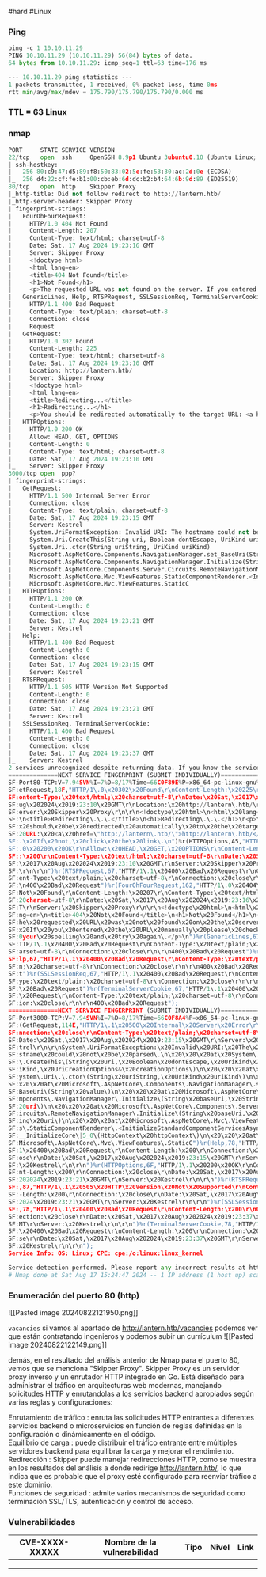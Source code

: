 #hard #Linux 
### Ping

```python
ping -c 1 10.10.11.29
PING 10.10.11.29 (10.10.11.29) 56(84) bytes of data.
64 bytes from 10.10.11.29: icmp_seq=1 ttl=63 time=176 ms

--- 10.10.11.29 ping statistics ---
1 packets transmitted, 1 received, 0% packet loss, time 0ms
rtt min/avg/max/mdev = 175.790/175.790/175.790/0.000 ms
```

### TTL = 63 Linux

### nmap

```python
PORT     STATE SERVICE VERSION
22/tcp   open  ssh     OpenSSH 8.9p1 Ubuntu 3ubuntu0.10 (Ubuntu Linux; protocol 2.0)
| ssh-hostkey: 
|   256 80:c9:47:d5:89:f8:50:83:02:5e:fe:53:30:ac:2d:0e (ECDSA)
|_  256 d4:22:cf:fe:b1:00:cb:eb:6d:dc:b2:b4:64:6b:9d:89 (ED25519)
80/tcp   open  http    Skipper Proxy
|_http-title: Did not follow redirect to http://lantern.htb/
|_http-server-header: Skipper Proxy
| fingerprint-strings: 
|   FourOhFourRequest: 
|     HTTP/1.0 404 Not Found
|     Content-Length: 207
|     Content-Type: text/html; charset=utf-8
|     Date: Sat, 17 Aug 2024 19:23:16 GMT
|     Server: Skipper Proxy
|     <!doctype html>
|     <html lang=en>
|     <title>404 Not Found</title>
|     <h1>Not Found</h1>
|     <p>The requested URL was not found on the server. If you entered the URL manually please check your spelling and try again.</p>
|   GenericLines, Help, RTSPRequest, SSLSessionReq, TerminalServerCookie: 
|     HTTP/1.1 400 Bad Request
|     Content-Type: text/plain; charset=utf-8
|     Connection: close
|     Request
|   GetRequest: 
|     HTTP/1.0 302 Found
|     Content-Length: 225
|     Content-Type: text/html; charset=utf-8
|     Date: Sat, 17 Aug 2024 19:23:10 GMT
|     Location: http://lantern.htb/
|     Server: Skipper Proxy
|     <!doctype html>
|     <html lang=en>
|     <title>Redirecting...</title>
|     <h1>Redirecting...</h1>
|     <p>You should be redirected automatically to the target URL: <a href="http://lantern.htb/">http://lantern.htb/</a>. If not, click the link.
|   HTTPOptions: 
|     HTTP/1.0 200 OK
|     Allow: HEAD, GET, OPTIONS
|     Content-Length: 0
|     Content-Type: text/html; charset=utf-8
|     Date: Sat, 17 Aug 2024 19:23:10 GMT
|_    Server: Skipper Proxy
3000/tcp open  ppp?
| fingerprint-strings: 
|   GetRequest: 
|     HTTP/1.1 500 Internal Server Error
|     Connection: close
|     Content-Type: text/plain; charset=utf-8
|     Date: Sat, 17 Aug 2024 19:23:15 GMT
|     Server: Kestrel
|     System.UriFormatException: Invalid URI: The hostname could not be parsed.
|     System.Uri.CreateThis(String uri, Boolean dontEscape, UriKind uriKind, UriCreationOptions& creationOptions)
|     System.Uri..ctor(String uriString, UriKind uriKind)
|     Microsoft.AspNetCore.Components.NavigationManager.set_BaseUri(String value)
|     Microsoft.AspNetCore.Components.NavigationManager.Initialize(String baseUri, String uri)
|     Microsoft.AspNetCore.Components.Server.Circuits.RemoteNavigationManager.Initialize(String baseUri, String uri)
|     Microsoft.AspNetCore.Mvc.ViewFeatures.StaticComponentRenderer.<InitializeStandardComponentServicesAsync>g__InitializeCore|5_0(HttpContext httpContext)
|     Microsoft.AspNetCore.Mvc.ViewFeatures.StaticC
|   HTTPOptions: 
|     HTTP/1.1 200 OK
|     Content-Length: 0
|     Connection: close
|     Date: Sat, 17 Aug 2024 19:23:21 GMT
|     Server: Kestrel
|   Help: 
|     HTTP/1.1 400 Bad Request
|     Content-Length: 0
|     Connection: close
|     Date: Sat, 17 Aug 2024 19:23:15 GMT
|     Server: Kestrel
|   RTSPRequest: 
|     HTTP/1.1 505 HTTP Version Not Supported
|     Content-Length: 0
|     Connection: close
|     Date: Sat, 17 Aug 2024 19:23:21 GMT
|     Server: Kestrel
|   SSLSessionReq, TerminalServerCookie: 
|     HTTP/1.1 400 Bad Request
|     Content-Length: 0
|     Connection: close
|     Date: Sat, 17 Aug 2024 19:23:37 GMT
|_    Server: Kestrel
2 services unrecognized despite returning data. If you know the service/version, please submit the following fingerprints at https://nmap.org/cgi-bin/submit.cgi?new-service :
==============NEXT SERVICE FINGERPRINT (SUBMIT INDIVIDUALLY)==============
SF-Port80-TCP:V=7.94SVN%I=7%D=8/17%Time=66C0F89E%P=x86_64-pc-linux-gnu%r(G
SF:etRequest,18F,"HTTP/1\.0\x20302\x20Found\r\nContent-Length:\x20225\r\nC
SF:ontent-Type:\x20text/html;\x20charset=utf-8\r\nDate:\x20Sat,\x2017\x20A
SF:ug\x202024\x2019:23:10\x20GMT\r\nLocation:\x20http://lantern\.htb/\r\nS
SF:erver:\x20Skipper\x20Proxy\r\n\r\n<!doctype\x20html>\n<html\x20lang=en>
SF:\n<title>Redirecting\.\.\.</title>\n<h1>Redirecting\.\.\.</h1>\n<p>You\
SF:x20should\x20be\x20redirected\x20automatically\x20to\x20the\x20target\x
SF:20URL:\x20<a\x20href=\"http://lantern\.htb/\">http://lantern\.htb/</a>\
SF:.\x20If\x20not,\x20click\x20the\x20link\.\n")%r(HTTPOptions,A5,"HTTP/1\
SF:.0\x20200\x20OK\r\nAllow:\x20HEAD,\x20GET,\x20OPTIONS\r\nContent-Length
SF::\x200\r\nContent-Type:\x20text/html;\x20charset=utf-8\r\nDate:\x20Sat,
SF:\x2017\x20Aug\x202024\x2019:23:10\x20GMT\r\nServer:\x20Skipper\x20Proxy
SF:\r\n\r\n")%r(RTSPRequest,67,"HTTP/1\.1\x20400\x20Bad\x20Request\r\nCont
SF:ent-Type:\x20text/plain;\x20charset=utf-8\r\nConnection:\x20close\r\n\r
SF:\n400\x20Bad\x20Request")%r(FourOhFourRequest,162,"HTTP/1\.0\x20404\x20
SF:Not\x20Found\r\nContent-Length:\x20207\r\nContent-Type:\x20text/html;\x
SF:20charset=utf-8\r\nDate:\x20Sat,\x2017\x20Aug\x202024\x2019:23:16\x20GM
SF:T\r\nServer:\x20Skipper\x20Proxy\r\n\r\n<!doctype\x20html>\n<html\x20la
SF:ng=en>\n<title>404\x20Not\x20Found</title>\n<h1>Not\x20Found</h1>\n<p>T
SF:he\x20requested\x20URL\x20was\x20not\x20found\x20on\x20the\x20server\.\
SF:x20If\x20you\x20entered\x20the\x20URL\x20manually\x20please\x20check\x2
SF:0your\x20spelling\x20and\x20try\x20again\.</p>\n")%r(GenericLines,67,"H
SF:TTP/1\.1\x20400\x20Bad\x20Request\r\nContent-Type:\x20text/plain;\x20ch
SF:arset=utf-8\r\nConnection:\x20close\r\n\r\n400\x20Bad\x20Request")%r(He
SF:lp,67,"HTTP/1\.1\x20400\x20Bad\x20Request\r\nContent-Type:\x20text/plai
SF:n;\x20charset=utf-8\r\nConnection:\x20close\r\n\r\n400\x20Bad\x20Reques
SF:t")%r(SSLSessionReq,67,"HTTP/1\.1\x20400\x20Bad\x20Request\r\nContent-T
SF:ype:\x20text/plain;\x20charset=utf-8\r\nConnection:\x20close\r\n\r\n400
SF:\x20Bad\x20Request")%r(TerminalServerCookie,67,"HTTP/1\.1\x20400\x20Bad
SF:\x20Request\r\nContent-Type:\x20text/plain;\x20charset=utf-8\r\nConnect
SF:ion:\x20close\r\n\r\n400\x20Bad\x20Request");
==============NEXT SERVICE FINGERPRINT (SUBMIT INDIVIDUALLY)==============
SF-Port3000-TCP:V=7.94SVN%I=7%D=8/17%Time=66C0F8A4%P=x86_64-pc-linux-gnu%r
SF:(GetRequest,114E,"HTTP/1\.1\x20500\x20Internal\x20Server\x20Error\r\nCo
SF:nnection:\x20close\r\nContent-Type:\x20text/plain;\x20charset=utf-8\r\n
SF:Date:\x20Sat,\x2017\x20Aug\x202024\x2019:23:15\x20GMT\r\nServer:\x20Kes
SF:trel\r\n\r\nSystem\.UriFormatException:\x20Invalid\x20URI:\x20The\x20ho
SF:stname\x20could\x20not\x20be\x20parsed\.\n\x20\x20\x20at\x20System\.Uri
SF:\.CreateThis\(String\x20uri,\x20Boolean\x20dontEscape,\x20UriKind\x20ur
SF:iKind,\x20UriCreationOptions&\x20creationOptions\)\n\x20\x20\x20at\x20S
SF:ystem\.Uri\.\.ctor\(String\x20uriString,\x20UriKind\x20uriKind\)\n\x20\
SF:x20\x20at\x20Microsoft\.AspNetCore\.Components\.NavigationManager\.set_
SF:BaseUri\(String\x20value\)\n\x20\x20\x20at\x20Microsoft\.AspNetCore\.Co
SF:mponents\.NavigationManager\.Initialize\(String\x20baseUri,\x20String\x
SF:20uri\)\n\x20\x20\x20at\x20Microsoft\.AspNetCore\.Components\.Server\.C
SF:ircuits\.RemoteNavigationManager\.Initialize\(String\x20baseUri,\x20Str
SF:ing\x20uri\)\n\x20\x20\x20at\x20Microsoft\.AspNetCore\.Mvc\.ViewFeature
SF:s\.StaticComponentRenderer\.<InitializeStandardComponentServicesAsync>g
SF:__InitializeCore\|5_0\(HttpContext\x20httpContext\)\n\x20\x20\x20at\x20
SF:Microsoft\.AspNetCore\.Mvc\.ViewFeatures\.StaticC")%r(Help,78,"HTTP/1\.
SF:1\x20400\x20Bad\x20Request\r\nContent-Length:\x200\r\nConnection:\x20cl
SF:ose\r\nDate:\x20Sat,\x2017\x20Aug\x202024\x2019:23:15\x20GMT\r\nServer:
SF:\x20Kestrel\r\n\r\n")%r(HTTPOptions,6F,"HTTP/1\.1\x20200\x20OK\r\nConte
SF:nt-Length:\x200\r\nConnection:\x20close\r\nDate:\x20Sat,\x2017\x20Aug\x
SF:202024\x2019:23:21\x20GMT\r\nServer:\x20Kestrel\r\n\r\n")%r(RTSPRequest
SF:,87,"HTTP/1\.1\x20505\x20HTTP\x20Version\x20Not\x20Supported\r\nContent
SF:-Length:\x200\r\nConnection:\x20close\r\nDate:\x20Sat,\x2017\x20Aug\x20
SF:2024\x2019:23:21\x20GMT\r\nServer:\x20Kestrel\r\n\r\n")%r(SSLSessionReq
SF:,78,"HTTP/1\.1\x20400\x20Bad\x20Request\r\nContent-Length:\x200\r\nConn
SF:ection:\x20close\r\nDate:\x20Sat,\x2017\x20Aug\x202024\x2019:23:37\x20G
SF:MT\r\nServer:\x20Kestrel\r\n\r\n")%r(TerminalServerCookie,78,"HTTP/1\.1
SF:\x20400\x20Bad\x20Request\r\nContent-Length:\x200\r\nConnection:\x20clo
SF:se\r\nDate:\x20Sat,\x2017\x20Aug\x202024\x2019:23:37\x20GMT\r\nServer:\
SF:x20Kestrel\r\n\r\n");
Service Info: OS: Linux; CPE: cpe:/o:linux:linux_kernel

Service detection performed. Please report any incorrect results at https://nmap.org/submit/ .
# Nmap done at Sat Aug 17 15:24:47 2024 -- 1 IP address (1 host up) scanned in 118.91 seconds
```

### Enumeración del puerto 80 (http)

![[Pasted image 20240822121950.png]]

`vacancies`
si vamos al apartado de http://lantern.htb/vacancies podemos ver que están contratando ingenieros y podemos subir un currículum 
![[Pasted image 20240822122149.png]]

demás, en el resultado del análisis anterior de Nmap para el puerto 80, vemos que se menciona "Skipper Proxy". Skipper Proxy es un servidor proxy inverso y un enrutador HTTP integrado en Go. Está diseñado para administrar el tráfico en arquitecturas web modernas, manejando solicitudes HTTP y enrutandolas a los servicios backend apropiados según varias reglas y configuraciones:  
  
Enrutamiento de tráfico : enruta las solicitudes HTTP entrantes a diferentes servicios backend o microservicios en función de reglas definidas en la configuración o dinámicamente en el código.  
Equilibrio de carga : puede distribuir el tráfico entrante entre múltiples servidores backend para equilibrar la carga y mejorar el rendimiento.  
Redirección : Skipper puede manejar redirecciones HTTP, como se muestra en los resultados del análisis a donde redirige http://lantern.htb/, lo que indica que es probable que el proxy esté configurado para reenviar tráfico a este dominio.  
Funciones de seguridad : admite varios mecanismos de seguridad como terminación SSL/TLS, autenticación y control de acceso.








### Vulnerabilidades

| CVE-XXXX-XXXXX | Nombre de la vulnerabilidad | Tipo | Nivel | Link |
| -------------- | --------------------------- | ---- | ----- | ---- |
|                |                             |      |       |      |
|                |                             |      |       |      |
|                |                             |      |       |      |
